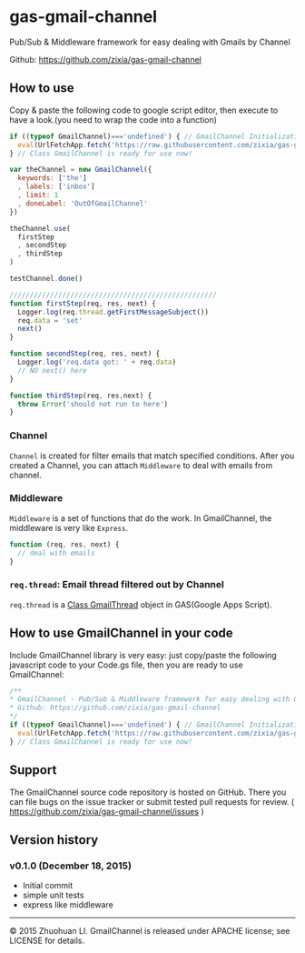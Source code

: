 # gas-gmail-channel
Pub/Sub &amp; Middleware framework for easy dealing with Gmails by Channel

Github: https://github.com/zixia/gas-gmail-channel

## How to use

Copy & paste the following code to google script editor, then execute to have a look.(you need to wrap the code into a function)

```javascript
if ((typeof GmailChannel)==='undefined') { // GmailChannel Initialization. (only if not initialized yet.)
  eval(UrlFetchApp.fetch('https://raw.githubusercontent.com/zixia/gas-gmail-channel/master/src/gas-gmail-channel-lib.js').getContentText())
} // Class GmailChannel is ready for use now!

var theChannel = new GmailChannel({
  keywords: ['the']
  , labels: ['inbox']
  , limit: 1
  , doneLabel: 'OutOfGmailChannel'
})

theChannel.use(
  firstStep
  , secondStep
  , thirdStep
)

testChannel.done()

///////////////////////////////////////////////////
function firstStep(req, res, next) {
  Logger.log(req.thread.getFirstMessageSubject())
  req.data = 'set'
  next()
}

function secondStep(req, res, next) {
  Logger.log('req.data got: ' + req.data)
  // NO next() here
}

function thirdStep(req, res,next) {
  throw Error('should not run to here')
}
```

### Channel

`Channel` is created for filter emails that match specified conditions. After you created a Channel, you can attach `Middleware` to deal with emails from channel.

### Middleware

`Middleware` is a set of functions that do the work. In GmailChannel, the middleware is very like `Express`.

```javascript
function (req, res, next) {
  // deal with emails
}
```

### `req.thread`: Email thread filtered out by Channel

`req.thread` is a [Class GmailThread](https://developers.google.com/apps-script/reference/gmail/gmail-thread) object in GAS(Google Apps Script).

## How to use GmailChannel in your code

Include GmailChannel library is very easy: just copy/paste the following javascript code to your Code.gs file, then you are ready to use GmailChannel:

```javascript
/**
* GmailChannel - Pub/Sub & Middleware framework for easy dealing with Gmails by Channel
* Github: https://github.com/zixia/gas-gmail-channel
*/
if ((typeof GmailChannel)==='undefined') { // GmailChannel Initialization. (only if not initialized yet.)
  eval(UrlFetchApp.fetch('https://raw.githubusercontent.com/zixia/gas-gmail-channel/master/src/gas-gmail-channel-lib.js').getContentText())
} // Class GmailChannel is ready for use now!
```

## Support

The GmailChannel source code repository is hosted on GitHub. There you can file bugs on the issue tracker or submit tested pull requests for review. ( https://github.com/zixia/gas-gmail-channel/issues )

## Version history

### v0.1.0 (December 18, 2015)
* Initial commit
* simple unit tests
* express like middleware

-------------------------------------------
© 2015 Zhuohuan LI. GmailChannel is released under APACHE license; see LICENSE for details.
